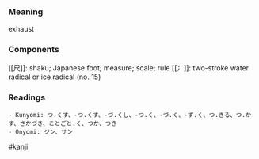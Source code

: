 ### Meaning

exhaust

### Components

[[尺]]: shaku; Japanese foot; measure; scale; rule [[冫]]: two-stroke water radical or ice radical (no. 15)

### Readings

```
- Kunyomi: つ.くす、-つ.くす、-づ.くし、-つ.く、-づ.く、-ず.く、つ.きる、つ.かす、さかづき、ことごと.く、つか、つき
- Onyomi: ジン、サン
```

#kanji